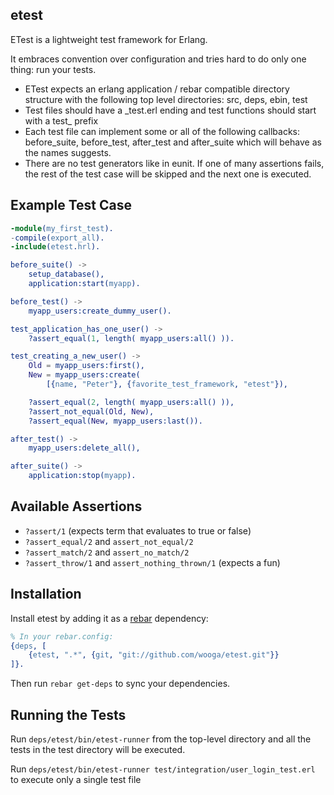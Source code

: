 ## etest

ETest is a lightweight test framework for Erlang.

It embraces convention over configuration and tries hard to do only one
thing: run your tests.

* ETest expects an erlang application / rebar compatible directory structure
with the following top level directories: src, deps, ebin, test
* Test files should have a \_test.erl ending and test functions should start
with a test\_ prefix
* Each test file can implement some or all of the following callbacks:
before\_suite, before\_test, after\_test and after\_suite which will behave as
the names suggests.
* There are no test generators like in eunit. If one of many assertions fails,
the rest of the test case will be skipped and the next one is executed.

## Example Test Case

```erlang
-module(my_first_test).
-compile(export_all).
-include(etest.hrl).

before_suite() ->
    setup_database(),
    application:start(myapp).

before_test() ->
    myapp_users:create_dummy_user().

test_application_has_one_user() ->
    ?assert_equal(1, length( myapp_users:all() )).

test_creating_a_new_user() ->
    Old = myapp_users:first(),
    New = myapp_users:create(
        [{name, "Peter"}, {favorite_test_framework, "etest"}),

    ?assert_equal(2, length( myapp_users:all() )),
    ?assert_not_equal(Old, New),
    ?assert_equal(New, myapp_users:last()).

after_test() ->
    myapp_users:delete_all(),

after_suite() ->
    application:stop(myapp).
```

## Available Assertions

* ```?assert/1``` (expects term that evaluates to true or false)
* ```?assert_equal/2``` and ```assert_not_equal/2```
* ```?assert_match/2``` and ```assert_no_match/2```
* ```?assert_throw/1``` and ```assert_nothing_thrown/1``` (expects a fun)

## Installation

Install etest by adding it as a [rebar](https://github.com/basho/rebar)
dependency:

```erlang
% In your rebar.config:
{deps, [
    {etest, ".*", {git, "git://github.com/wooga/etest.git"}}
]}.
```

Then run `rebar get-deps` to sync your dependencies.

## Running the Tests

Run ```deps/etest/bin/etest-runner``` from the top-level directory and all the
tests in the test directory will be executed.

Run ```deps/etest/bin/etest-runner test/integration/user_login_test.erl``` to
execute only a single test file





